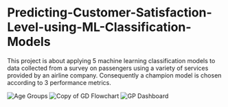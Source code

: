 # Predicting-Customer-Satisfaction-Level-using-ML-Classification-Models
This project is about applying 5 machine learning classification models to data collected from a survey on passengers using a variety of services provided by an airline company. Consequently a champion model is chosen according to 3 performance metrics.

![Age Groups](https://user-images.githubusercontent.com/102627537/221425000-4d61aa52-1f6f-4050-ac2e-512539f090a2.png)
![Copy of GD Flowchart](https://user-images.githubusercontent.com/102627537/221425201-5dba1d04-d9c4-4069-badc-e525d3465b8d.png)
![GP Dashboard](https://github.com/Radwa-9/Predicting-Customer-Satisfaction-Level-using-ML-Classification-Models/assets/102627537/ae0e7836-8314-4bef-871b-b023463ca141)
